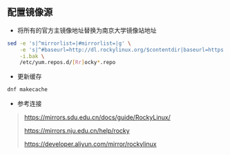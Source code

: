 配置镜像源
--
- 将所有的官方主镜像地址替换为南京大学镜像站地址
```bash
sed -e 's|^mirrorlist=|#mirrorlist=|g' \
    -e 's|^#baseurl=http://dl.rockylinux.org/$contentdir|baseurl=https://mirrors.sdu.edu.cn/rocky|g' \
    -i.bak \
    /etc/yum.repos.d/[Rr]ocky*.repo
```
- 更新缓存
```bash
dnf makecache
```

- 参考连接

> https://mirrors.sdu.edu.cn/docs/guide/RockyLinux/
> 
> https://mirrors.nju.edu.cn/help/rocky
> 
> https://developer.aliyun.com/mirror/rockylinux
